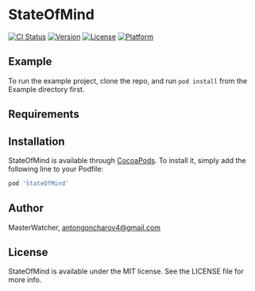 # StateOfMind

[![CI Status](https://img.shields.io/travis/MasterWatcher/StateOfMind.svg?style=flat)](https://travis-ci.org/MasterWatcher/StateOfMind)
[![Version](https://img.shields.io/cocoapods/v/StateOfMind.svg?style=flat)](https://cocoapods.org/pods/StateOfMind)
[![License](https://img.shields.io/cocoapods/l/StateOfMind.svg?style=flat)](https://cocoapods.org/pods/StateOfMind)
[![Platform](https://img.shields.io/cocoapods/p/StateOfMind.svg?style=flat)](https://cocoapods.org/pods/StateOfMind)

## Example

To run the example project, clone the repo, and run `pod install` from the Example directory first.

## Requirements

## Installation

StateOfMind is available through [CocoaPods](https://cocoapods.org). To install
it, simply add the following line to your Podfile:

```ruby
pod 'StateOfMind'
```

## Author

MasterWatcher, antongoncharov4@gmail.com

## License

StateOfMind is available under the MIT license. See the LICENSE file for more info.

